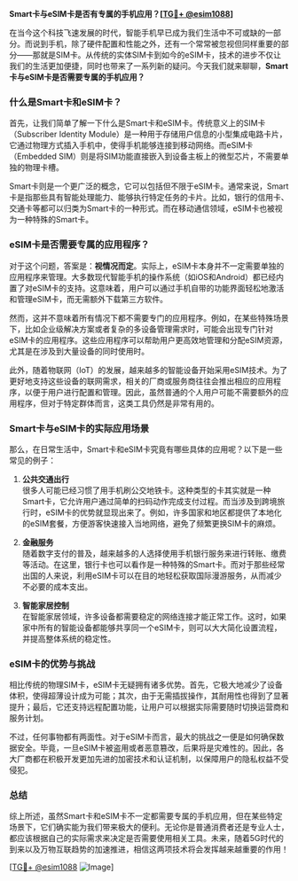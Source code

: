 **Smart卡与eSIM卡是否有专属的手机应用？[[TG💪+ @esim1088](https://t.me/s/esim1088)]**

在当今这个科技飞速发展的时代，智能手机早已成为我们生活中不可或缺的一部分。而说到手机，除了硬件配置和性能之外，还有一个常常被忽视但同样重要的部分——那就是SIM卡。从传统的实体SIM卡到如今的eSIM卡，技术的进步不仅让我们的生活更加便捷，同时也带来了一系列新的疑问。今天我们就来聊聊，**Smart卡与eSIM卡是否需要专属的手机应用？**

### 什么是Smart卡和eSIM卡？

首先，让我们简单了解一下什么是Smart卡和eSIM卡。传统意义上的SIM卡（Subscriber Identity Module）是一种用于存储用户信息的小型集成电路卡片，它通过物理方式插入手机中，使得手机能够连接到移动网络。而eSIM卡（Embedded SIM）则是将SIM功能直接嵌入到设备主板上的微型芯片，不需要单独的物理卡槽。

Smart卡则是一个更广泛的概念，它可以包括但不限于eSIM卡。通常来说，Smart卡是指那些具有智能处理能力、能够执行特定任务的卡片。比如，银行的信用卡、交通卡等都可以归类为Smart卡的一种形式。而在移动通信领域，eSIM卡也被视为一种特殊的Smart卡。

### eSIM卡是否需要专属的应用程序？

对于这个问题，答案是：**视情况而定**。实际上，eSIM卡本身并不一定需要单独的应用程序来管理。大多数现代智能手机的操作系统（如iOS和Android）都已经内置了对eSIM卡的支持。这意味着，用户可以通过手机自带的功能界面轻松地激活和管理eSIM卡，而无需额外下载第三方软件。

然而，这并不意味着所有情况下都不需要专门的应用程序。例如，在某些特殊场景下，比如企业级解决方案或者复杂的多设备管理需求时，可能会出现专门针对eSIM卡的应用程序。这些应用程序可以帮助用户更高效地管理和分配eSIM资源，尤其是在涉及到大量设备的同时使用时。

此外，随着物联网（IoT）的发展，越来越多的智能设备开始采用eSIM技术。为了更好地支持这些设备的联网需求，相关的厂商或服务商往往会推出相应的应用程序，以便于用户进行配置和管理。因此，虽然普通的个人用户可能不需要额外的应用程序，但对于特定群体而言，这类工具仍然是非常有用的。

### Smart卡与eSIM卡的实际应用场景

那么，在日常生活中，Smart卡和eSIM卡究竟有哪些具体的应用呢？以下是一些常见的例子：

1. **公共交通出行**  
   很多人可能已经习惯了用手机刷公交地铁卡。这种类型的卡其实就是一种Smart卡，它允许用户通过简单的扫码动作完成支付过程。而当涉及到跨境旅行时，eSIM卡的优势就显现出来了。例如，许多国家和地区都提供了本地化的eSIM套餐，方便游客快速接入当地网络，避免了频繁更换SIM卡的麻烦。

2. **金融服务**  
   随着数字支付的普及，越来越多的人选择使用手机银行服务来进行转账、缴费等活动。在这里，银行卡也可以看作是一种特殊的Smart卡。而对于那些经常出国的人来说，利用eSIM卡可以在目的地轻松获取国际漫游服务，从而减少不必要的成本支出。

3. **智能家居控制**  
   在智能家居领域，许多设备都需要稳定的网络连接才能正常工作。这时，如果家中所有的智能设备都能够共享同一个eSIM卡，则可以大大简化设置流程，并提高整体系统的稳定性。

### eSIM卡的优势与挑战

相比传统的物理SIM卡，eSIM卡无疑拥有诸多优势。首先，它极大地减少了设备体积，使得超薄设计成为可能；其次，由于无需插拔操作，其耐用性也得到了显著提升；最后，它还支持远程配置功能，让用户可以根据实际需要随时切换运营商和服务计划。

不过，任何事物都有两面性。对于eSIM卡而言，最大的挑战之一便是如何确保数据安全。毕竟，一旦eSIM卡被盗用或者恶意篡改，后果将是灾难性的。因此，各大厂商都在积极开发更加先进的加密技术和认证机制，以保障用户的隐私权益不受侵犯。

### 总结

综上所述，虽然Smart卡和eSIM卡不一定都需要专属的手机应用，但在某些特定场景下，它们确实能为我们带来极大的便利。无论你是普通消费者还是专业人士，都应该根据自己的实际需求来决定是否需要使用相关工具。未来，随着5G时代的到来以及万物互联趋势的加速推进，相信这两项技术将会发挥越来越重要的作用！

[[TG💪+ @esim1088](https://t.me/s/esim1088) ![Image](https://i.postimg.cc/4NQfJmqS/Snipaste-2025-05-13-00-14-12.png)]